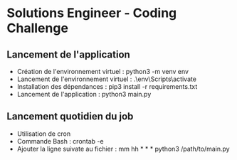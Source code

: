 # Solutions Engineer - Coding Challenge

## Lancement de l'application

- Création de l'environnement virtuel : python3 -m venv env
- Lancement de l'environnement virtuel : .\env\Scripts\activate
- Installation des dépendances : pip3 install -r requirements.txt
- Lancement de l'application : python3 main.py

## Lancement quotidien du job

- Utilisation de cron
- Commande Bash : crontab -e
- Ajouter la ligne suivate au fichier : mm hh * * * python3 /path/to/main.py
